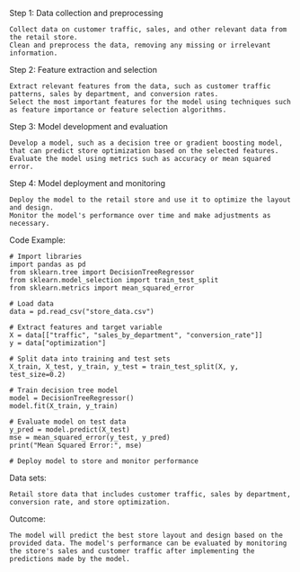 Step 1: Data collection and preprocessing

    Collect data on customer traffic, sales, and other relevant data from the retail store.
    Clean and preprocess the data, removing any missing or irrelevant information.

Step 2: Feature extraction and selection

    Extract relevant features from the data, such as customer traffic patterns, sales by department, and conversion rates.
    Select the most important features for the model using techniques such as feature importance or feature selection algorithms.

Step 3: Model development and evaluation

    Develop a model, such as a decision tree or gradient boosting model, that can predict store optimization based on the selected features.
    Evaluate the model using metrics such as accuracy or mean squared error.

Step 4: Model deployment and monitoring

    Deploy the model to the retail store and use it to optimize the layout and design.
    Monitor the model's performance over time and make adjustments as necessary.

Code Example:

    # Import libraries
    import pandas as pd
    from sklearn.tree import DecisionTreeRegressor
    from sklearn.model_selection import train_test_split
    from sklearn.metrics import mean_squared_error

    # Load data
    data = pd.read_csv("store_data.csv")

    # Extract features and target variable
    X = data[["traffic", "sales_by_department", "conversion_rate"]]
    y = data["optimization"]

    # Split data into training and test sets
    X_train, X_test, y_train, y_test = train_test_split(X, y, test_size=0.2)

    # Train decision tree model
    model = DecisionTreeRegressor()
    model.fit(X_train, y_train)

    # Evaluate model on test data
    y_pred = model.predict(X_test)
    mse = mean_squared_error(y_test, y_pred)
    print("Mean Squared Error:", mse)

    # Deploy model to store and monitor performance

Data sets:

    Retail store data that includes customer traffic, sales by department, conversion rate, and store optimization.

Outcome:

    The model will predict the best store layout and design based on the provided data. The model's performance can be evaluated by monitoring the store's sales and customer traffic after implementing the predictions made by the model.
